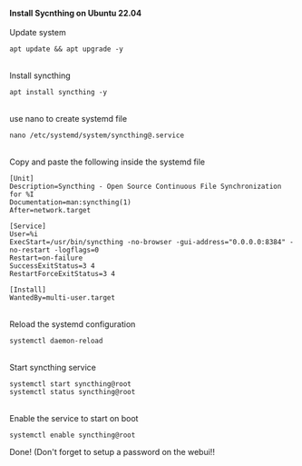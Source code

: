 <b>Install Sycnthing on Ubuntu 22.04</b></br>
</br>
Update system</br>

```
apt update && apt upgrade -y
```
</br>
Install syncthing</br>

```
apt install syncthing -y
```
</br>
use nano to create systemd file</br>

```
nano /etc/systemd/system/syncthing@.service
```
</br>
Copy and paste the following inside the systemd file</br>

```
[Unit]
Description=Syncthing - Open Source Continuous File Synchronization for %I
Documentation=man:syncthing(1)
After=network.target

[Service]
User=%i
ExecStart=/usr/bin/syncthing -no-browser -gui-address="0.0.0.0:8384" -no-restart -logflags=0
Restart=on-failure
SuccessExitStatus=3 4
RestartForceExitStatus=3 4

[Install]
WantedBy=multi-user.target
```
</br>
Reload the systemd configuration</br>

```
systemctl daemon-reload
```
</br>
Start syncthing service</br>

```
systemctl start syncthing@root
systemctl status syncthing@root
```
</br>
Enable the service to start on boot</br>

```
systemctl enable syncthing@root
```

Done! (Don't forget to setup a password on the webui!!
